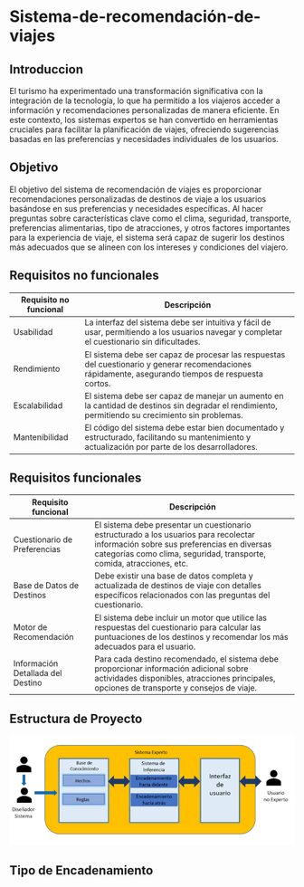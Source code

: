 # Sistema-de-recomendación-de-viajes

## **Introduccion**
El turismo ha experimentado una transformación significativa con la integración de la tecnología, lo que ha permitido a los viajeros acceder a información y recomendaciones personalizadas de manera eficiente. En este contexto, los sistemas expertos se han convertido en herramientas cruciales para facilitar la planificación de viajes, ofreciendo sugerencias basadas en las preferencias y necesidades individuales de los usuarios.

## **Objetivo**

El objetivo del sistema de recomendación de viajes es proporcionar recomendaciones personalizadas de destinos de viaje a los usuarios basándose en sus preferencias y necesidades específicas. Al hacer preguntas sobre características clave como el clima, seguridad, transporte, preferencias alimentarias, tipo de atracciones, y otros factores importantes para la experiencia de viaje, el sistema será capaz de sugerir los destinos más adecuados que se alineen con los intereses y condiciones del viajero.

## **Requisitos no funcionales**

| Requisito no funcional | Descripción |
|------------------------|-------------|
| Usabilidad             | La interfaz del sistema debe ser intuitiva y fácil de usar, permitiendo a los usuarios navegar y completar el cuestionario sin dificultades. |
| Rendimiento            | El sistema debe ser capaz de procesar las respuestas del cuestionario y generar recomendaciones rápidamente, asegurando tiempos de respuesta cortos. |
| Escalabilidad          | El sistema debe ser capaz de manejar un aumento en la cantidad de destinos sin degradar el rendimiento, permitiendo su crecimiento sin problemas. |
| Mantenibilidad         | El código del sistema debe estar bien documentado y estructurado, facilitando su mantenimiento y actualización por parte de los desarrolladores. |


## **Requisitos funcionales**

| Requisito funcional           | Descripción                                                                                                                                               |
|-------------------------------|-----------------------------------------------------------------------------------------------------------------------------------------------------------|
| Cuestionario de Preferencias  | El sistema debe presentar un cuestionario estructurado a los usuarios para recolectar información sobre sus preferencias en diversas categorías como clima, seguridad, transporte, comida, atracciones, etc. |
| Base de Datos de Destinos     | Debe existir una base de datos completa y actualizada de destinos de viaje con detalles específicos relacionados con las preguntas del cuestionario.        |
| Motor de Recomendación        | El sistema debe incluir un motor que utilice las respuestas del cuestionario para calcular las puntuaciones de los destinos y recomendar los más adecuados para el usuario. |
| Información Detallada del Destino | Para cada destino recomendado, el sistema debe proporcionar información adicional sobre actividades disponibles, atracciones principales, opciones de transporte y consejos de viaje. |

## **Estructura de Proyecto**

<p align="center">
  <img src="docs/Sistema_Experto.png" alt="Expert System" width="800px" />
</p>

## **Tipo de Encadenamiento**

